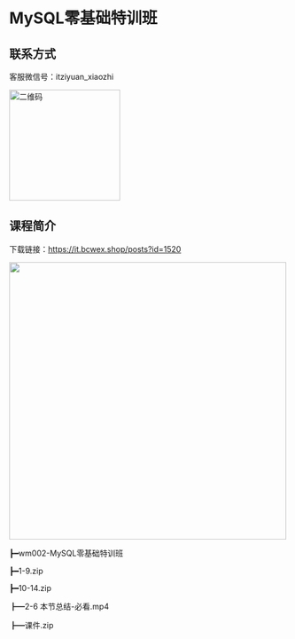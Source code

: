 # MySQL零基础特训班

## 联系方式

客服微信号：itziyuan_xiaozhi

<img src="https://ziyuanyun.oss-cn-guangzhou.aliyuncs.com/common/20240614073449/666b82192834a.jpg" width="200" height="200" alt="二维码">

## 课程简介

下载链接：https://it.bcwex.shop/posts?id=1520

<img src="https://ziyuanyun.oss-cn-guangzhou.aliyuncs.com/yun/20240515224321/6644ca097525e.jpg" width="500" alt="">

  ┣━wm002-MySQL零基础特训班

 ┣━1-9.zip

 ┣━10-14.zip

 ┣━2-6 本节总结-必看.mp4

 ┣━课件.zip

  